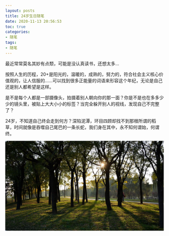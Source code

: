 ```yaml
---
layout: posts
title: 24岁生日随笔
date: 2020-11-13 20:56:53
toc: true
categories: 
- 随笔
tags:
- 随笔
---
```


最近常常莫名其妙有点颓，可能是没认真读书，还想太多...

按照人生的历程，20+是阳光的，温暖的，成熟的，努力的，符合社会主义核心价值观的，让人信服的……可以找到很多正能量的词语来形容这个年纪，无论是自己还是别人都希望是这样。

是不是每个人都是一部摄像头，拍摄着别人朝向你的那一面？你是不是也在多多少少的镜头里，被贴上大大小小的标签？当完全躲开别人的视线，发现自己不完整了？

24岁，不知道自己终会走到何方？深陷泥潭，环目四顾却找不到那根所谓的稻草，时间就像是吞噬自己尾巴的一条长蛇，我们身在其中，永不知何谓始，何谓终。

<img src="/assets/essay/01.png" width="660px"/>
